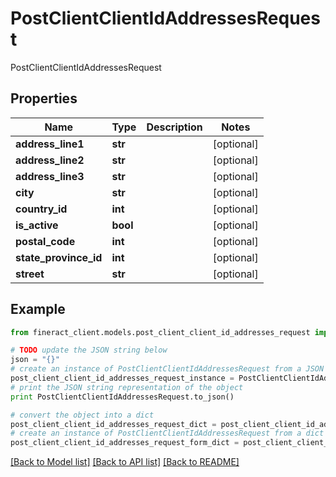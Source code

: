 # PostClientClientIdAddressesRequest

PostClientClientIdAddressesRequest

## Properties

Name | Type | Description | Notes
------------ | ------------- | ------------- | -------------
**address_line1** | **str** |  | [optional] 
**address_line2** | **str** |  | [optional] 
**address_line3** | **str** |  | [optional] 
**city** | **str** |  | [optional] 
**country_id** | **int** |  | [optional] 
**is_active** | **bool** |  | [optional] 
**postal_code** | **int** |  | [optional] 
**state_province_id** | **int** |  | [optional] 
**street** | **str** |  | [optional] 

## Example

```python
from fineract_client.models.post_client_client_id_addresses_request import PostClientClientIdAddressesRequest

# TODO update the JSON string below
json = "{}"
# create an instance of PostClientClientIdAddressesRequest from a JSON string
post_client_client_id_addresses_request_instance = PostClientClientIdAddressesRequest.from_json(json)
# print the JSON string representation of the object
print PostClientClientIdAddressesRequest.to_json()

# convert the object into a dict
post_client_client_id_addresses_request_dict = post_client_client_id_addresses_request_instance.to_dict()
# create an instance of PostClientClientIdAddressesRequest from a dict
post_client_client_id_addresses_request_form_dict = post_client_client_id_addresses_request.from_dict(post_client_client_id_addresses_request_dict)
```
[[Back to Model list]](../README.md#documentation-for-models) [[Back to API list]](../README.md#documentation-for-api-endpoints) [[Back to README]](../README.md)



